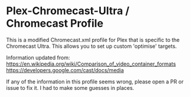 # Plex-Chromecast-Ultra / Chromecast Profile
This is a modified Chromecast.xml profile for Plex that is specific to the Chromecast Ultra. This allows you to set up custom 'optimise' targets.

Information updated from:
https://en.wikipedia.org/wiki/Comparison_of_video_container_formats
https://developers.google.com/cast/docs/media

If any of the information in this profile seems wrong, please open a PR or issue to fix it. I had to make some guesses in places.